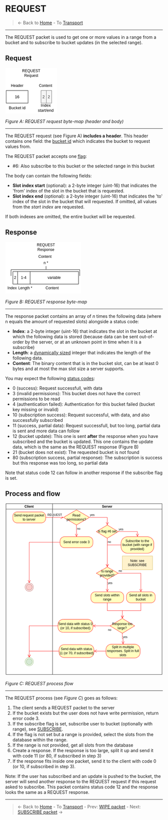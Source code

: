 # REQUEST
> &larr; Back to [Home](../index.md) - To [Transport](./index.md)

---
The REQUEST packet is used to get one or more values in a range from a bucket and to subscribe to bucket updates (in the selected range).

## Request

![Request request bytemap](../img/transport-request-req.drawio.png)

_Figure A: REQUEST request byte-map (header and body)_

---
The REQUEST request (see Figure A) **includes a header**. This header contains one field: the [bucket id](./create.md#bucket-id) which indicates the bucket to request values from.

The REQUEST packet accepts one [flag](./index.md#request-flags):
- #6: Also subscribe to this bucket or the selected range in this bucket

The body can contain the following fields:
- **Slot index start** (optional): a 2-byte integer (uint-16) that indicates the 'from' index of the slot in the bucket that is requested.
- **Slot index end** (optional): a 2-byte integer (uint-16) that indicates the 'to' index of the slot in the bucket that will requested. If omitted, all values from the _start index_ are requested.

If both indexes are omitted, the entire bucket will be requested.

## Response

![REQUEST response bytemap](../img/transport-request-res.drawio.png)

_Figure B: REQUEST response byte-map_

---
The response packet contains an array of _n_ times the following data (where n equals the amount of requested slots) alongside a status code:
- **Index**: a 2-byte integer (uint-16) that indicates the slot in the bucket at which the following data is stored (because data can be sent out-of-order by the server, or at an unknown point in time when it is a subscribe)
- **Length**: a [dynamically sized](./index.md#dynamically-sized-length) integer that indicates the length of the following data.
- **Content**: The binary content that is in the bucket slot, can be at least 0 bytes and at most the max slot size a server supports.

You may expect the following [status codes](./index.md#response-codes):
- 0 (success): Request successfull, with data
- 3 (invalid permissions): This bucket does not have the correct permissions to be read
- 4 (authentication failed): Authentication for this bucket failed (bucket key missing or invalid)
- 10 (subscription success): Request successful, with data, and also successfully subscribed
- 11 (success, partial data): Request successfull, but too long, partial data is sent and more data can follow
- 12 (bucket update): This one is sent **after** the response when you have subscribed and the bucket is updated. This one contains the update data, which is the same as the REQUEST response (Figure B)
- 21 (bucket does not exist): The requested bucket is not found
- 80 (subscription success, partial response): The subscription is success but this response was too long, so partial data

Note that status code 12 can follow in another response if the subscribe flag is set.

## Process and flow

![Request process](../img/transport-request.drawio.png)

_Figure C: REQUEST process flow_

---
The REQUEST process (see _Figure C_) goes as follows:

1. The client sends a REQUEST packet to the server
2. If the bucket exists but the user does not have write permission, return error code 3.
3. If the subscribe flag is set, subscribe user to bucket (optionally with range), see [SUBSCRIBE]().
4. If the flag is not set but a range is provided, select the slots from the database within the range.
5. If the range is not provided, get all slots from the database
6. Create a response. If the response is too large, split it up and send it with code 11 (or 80, if subscribed in step 3)
7. If the response fits inside one packet, send it to the client with code 0 (or 10, if subscribed in step 3).

Note: If the user has subscribed and an update is pushed to the bucket, the server will send another response to the REQUEST request if this request asked to subscribe. This packet contains status code 12 and the response looks the same as a REQUEST response.

---
> &larr; Back to [Home](../index.md) - To [Transport](./index.md) - Prev: [WIPE packet](./wipe.md) - Next: [SUBSCRIBE packet](./subscribe.md) &rarr;